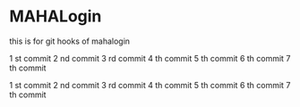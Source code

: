 # MAHALogin
this is for git hooks  of mahalogin

1 st commit
2 nd commit
3 rd commit
4 th commit
5 th commit
6 th commit
7 th commit



1 st commit
2 nd commit
3 rd commit
4 th commit
5 th commit
6 th commit
7 th commit


